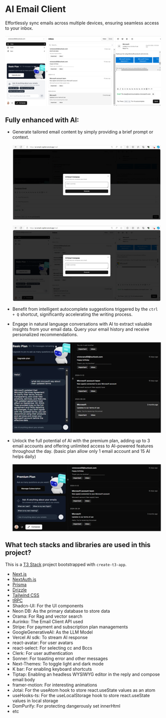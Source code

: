 # AI Email Client

Effortlessly sync emails across multiple devices, ensuring seamless access to your inbox.  
<br>
![AI Email Copilot home Page ](./public/demo.png)

## Fully enhanced with AI:

- Generate tailored email content by simply providing a brief prompt or context.  
  <br>
  ![Ai composer page for replies](./public/composeAutopilot.png)  
  <br>
  ![AI composer page for composing new email](./public/replyAutoPilot.png)

- Benefit from intelligent autocomplete suggestions triggered by the `ctrl + Q` shortcut, significantly accelerating the writing process.

- Engage in natural language conversations with AI to extract valuable insights from your email data. Query your email history and receive personalized recommendations.  
  <br>
  ![RAG search and AI reply page](./public/ragsearch.png)

- Unlock the full potential of AI with the premium plan, adding up to 3 email accounts and offering unlimited access to AI-powered features throughout the day. (basic plan allow only 1 email account and 15 AI helps daily)  
  <br>
  ![Subscribed premium user UI](./public/subscriptionSuccessful.png)

## What tech stacks and libraries are used in this project?

This is a [T3 Stack](https://create.t3.gg/) project bootstrapped with `create-t3-app`.

- [Next.js](https://nextjs.org)
- [NextAuth.js](https://next-auth.js.org)
- [Prisma](https://prisma.io)
- [Drizzle](https://orm.drizzle.team)
- [Tailwind CSS](https://tailwindcss.com)
- [tRPC](https://trpc.io)
- Shadcn-UI: For the UI components
- Neon DB: As the primary database to store data
- Orama: For Rag and vector search
- Aurinko: The Email Client API used
- Stripe: For payment and subscription plan managements
- GoogleGenerativeAI: As the LLM Model
- Vercel AI sdk: To stream AI response
- react-avatar: For user avatars
- react-select: For selecting cc and Bccs
- Clerk: For user authentication
- Sonner: For toasting error and other messages
- Next-Themes: To toggle light and dark mode
- K bar: For enabling keyboard shortcuts
- Tiptap: Enabling an headless WYSIWYG editor in the reply and compose email body
- framer-motion: For interesting animations
- Jotai: For the useAtom hook to store react.useState values as an atom
- useHooks-ts: For the useLocalStorage hook to store react.useState values in local storage
- DomPurify: For protecting dangerously set innerHtml
- etc
